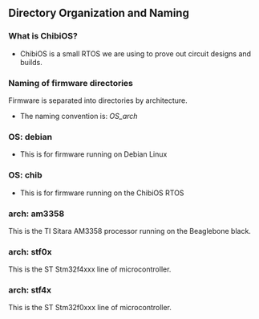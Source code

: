 
## Directory Organization and Naming

### What is ChibiOS?

* ChibiOS is a small RTOS we are using to prove out circuit designs and builds.

### Naming of firmware directories

Firmware is separated into directories by architecture. 

* The naming convention is: *OS_arch*

### OS: debian 

* This is for firmware running on Debian Linux

### OS: chib 

* This is for firmware running on the ChibiOS RTOS

### arch: am3358

This is the TI Sitara AM3358 processor running on the Beaglebone black.

### arch: stf0x

This is the ST Stm32f4xxx line of microcontroller.

### arch: stf4x

This is the ST Stm32f0xxx line of microcontroller.


